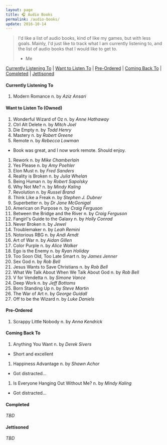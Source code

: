 ```yaml
---
layout: page
title: 🎧 Audio Books
permalink: /audio-books/
update: 2016-10-14
---
```


> I'd like a list of audio books, kind of like my games, but with less
> goals.  Mainly, I'd just like to track what I am currently listening to,
> and the list of audio books that I would like to get to.
> - Me

[Currently Listening To][currently-listening-to] |
[Want to Listen To][want-to-listen-to] |
[Pre-Ordered][pre-ordered] |
[Coming Back To][coming-back-to] |
[Completed][completed] |
[Jettisoned][jettisoned]

<a id='currently-listening-to'></a>

#### Currently Listening To

1. Modern Romance n. by _Aziz Ansari_

<a id='want-to-listen-to'></a>

#### Want to Listen To (Owned)

1. Wonderful Wizard of Oz n. by _Anne Hathaway_
1. Ctrl Alt Delete n. by _Mitch Joel_
1. Die Empty n. by _Todd Henry_
1. Mastery n. by _Robert Greene_
1. Remote n. by _Rebecca Lowman_
  - Book was great, and I now work remote. Should enjoy.
1. Rework n. by _Mike Chamberlain_
1. Yes Please n. by _Amy Poehler_
1. Elon Must n. by _Fred Sanders_
1. Reality is Broken n. by _Julia Whelan_
1. Being Human n. by _Robert Sapolsky_
1. Why Not Me? n. by _Mindy Kaling_
1. Revolution n. by _Russel Brand_
1. Think Like a Freak n. by _Stephen J. Dubner_
1. Superbetter n. by _Dr Jane McGonigal_
1. American on Purpose n. by _Craig Ferguson_
1. Between the Bridge and the River n. by _Craig Ferguson_
1. Fangirl's Guide to the Galaxy n. by _Holly Conrad_
1. Never Broken n. by _Jewel_
1. Troublemaker n. by _Leah Remini_
1. Notorious RBG n. by _Andi Arndt_
1. Art of War n. by _Aidan Gillen_
1. Color Purple n. by _Alice Walker_
1. Ego is the Enemy n. by _Ryan Holiday_
1. Too Soon Old, Too Late Smart n. by _James Jenner_
1. Sex God n. by _Rob Bell_
1. Jesus Wants to Save Christians n. by _Rob Bell_
1. What We Talk About When We Talk About God n. by _Rob Bell_
1. V for Vendetta n. by _Simone Vance_
1. Deep Work n. by _Jeff Bottoms_
1. Born Standing Up n. by _Steve Martin_
1. The War of Art n. by _George Guidall_
1. Off to be the Wizard n. by _Luke Daniels_

<a id='pre-ordered'></a>

#### Pre-Ordered

1.  Scrappy Little Nobody n. by _Anna Kendrick_

<a id='coming-back-to'></a>

#### Coming Back To

1. Anything You Want n. by _Derek Sivers_
  - Short and excellent
1. Happiness Advantage n. by _Shawn Achor_
  - Got distracted... 
1. Is Everyone Hanging Out Without Me? n. by _Mindy Kaling_
  - Got distracted... 

<a id='completed'></a>

#### Completed

_TBD_

<a id='jettisoned'></a>

#### Jettisoned

_TBD_

[currently-listening-to]: #currently-listening-to
[want-to-listen-to]: #want-to-listen-to
[pre-ordered]: #pre-ordered
[coming-back-to]: #coming-back-to
[completed]: #completed
[jettisoned]: #jettisoned
